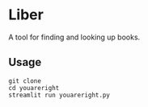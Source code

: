# Liber
A tool for finding and looking up books.
## Usage
```
git clone 
cd youareright
streamlit run youareright.py
```
